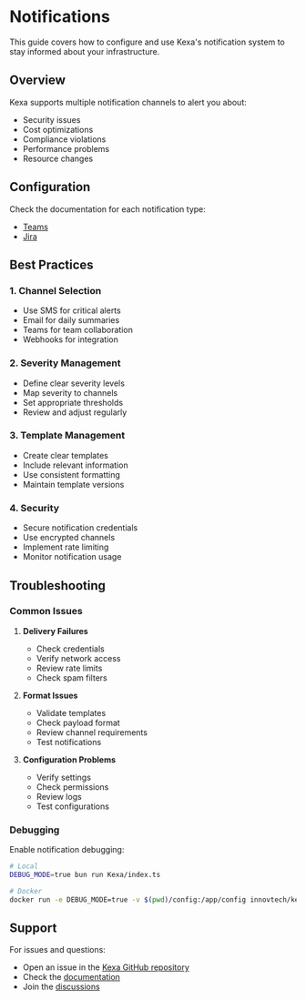 # Notifications

This guide covers how to configure and use Kexa's notification system to stay informed about your infrastructure.

## Overview

Kexa supports multiple notification channels to alert you about:

- Security issues
- Cost optimizations
- Compliance violations
- Performance problems
- Resource changes

## Configuration

Check the documentation for each notification type:

- [Teams](../notifications/teams.md)
- [Jira](../notifications/jira.md)

## Best Practices

### 1. Channel Selection

- Use SMS for critical alerts
- Email for daily summaries
- Teams for team collaboration
- Webhooks for integration

### 2. Severity Management

- Define clear severity levels
- Map severity to channels
- Set appropriate thresholds
- Review and adjust regularly

### 3. Template Management

- Create clear templates
- Include relevant information
- Use consistent formatting
- Maintain template versions

### 4. Security

- Secure notification credentials
- Use encrypted channels
- Implement rate limiting
- Monitor notification usage

## Troubleshooting

### Common Issues

1. **Delivery Failures**
   - Check credentials
   - Verify network access
   - Review rate limits
   - Check spam filters

2. **Format Issues**
   - Validate templates
   - Check payload format
   - Review channel requirements
   - Test notifications

3. **Configuration Problems**
   - Verify settings
   - Check permissions
   - Review logs
   - Test configurations

### Debugging

Enable notification debugging:

```bash
# Local
DEBUG_MODE=true bun run Kexa/index.ts

# Docker
docker run -e DEBUG_MODE=true -v $(pwd)/config:/app/config innovtech/kexa
```

## Support

For issues and questions:

- Open an issue in the [Kexa GitHub repository](https://github.com/kexa-io/Kexa)
- Check the [documentation](https://github.com/kexa-io/Kexa/tree/main/docs)
- Join the [discussions](https://github.com/kexa-io/Kexa/discussions)
